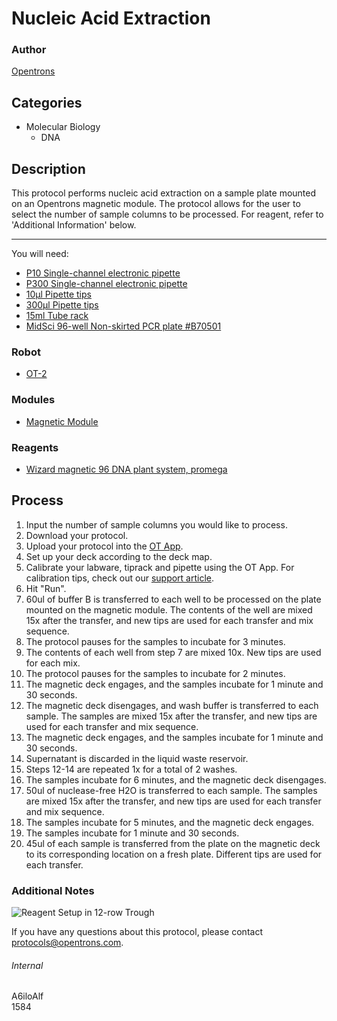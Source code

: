 # Nucleic Acid Extraction

### Author
[Opentrons](http://www.opentrons.com/)

## Categories
* Molecular Biology
    * DNA

## Description
This protocol performs nucleic acid extraction on a sample plate mounted on an Opentrons magnetic module. The protocol allows for the user to select the number of sample columns to be processed. For reagent, refer to 'Additional Information' below.

---

You will need:
* [P10 Single-channel electronic pipette](https://shop.opentrons.com/collections/ot-2-pipettes/products/single-channel-electronic-pipette?variant=5978967113757)
* [P300 Single-channel electronic pipette](https://shop.opentrons.com/collections/ot-2-pipettes/products/single-channel-electronic-pipette?variant=5984549109789)
* [10µl Pipette tips](https://shop.opentrons.com/collections/opentrons-tips/products/opentrons-10ul-tips)
* [300µl Pipette tips](https://shop.opentrons.com/collections/opentrons-tips/products/opentrons-300ul-tips)
* [15ml Tube rack](https://shop.opentrons.com/collections/opentrons-tips/products/tube-rack-set-1)
* [MidSci 96-well Non-skirted PCR plate #B70501](http://shop.midsci.com/productdetail/M50/B70501/EU_PCR_Plate,_96x0.2ml,_Non-Skirted,_Natural,_Regular_Profile,_25/cs/)

### Robot
* [OT-2](https://opentrons.com/ot-2)

### Modules
* [Magnetic Module](https://shop.opentrons.com/collections/hardware-modules/products/magdeck)

### Reagents
* [Wizard magnetic 96 DNA plant system, promega](https://us.vwr.com/store/product/23398197/wizard-magnetic-96-dna-plant-system-promega)

## Process
1. Input the number of sample columns you would like to process.
2. Download your protocol.
3. Upload your protocol into the [OT App](https://opentrons.com/ot-app).
4. Set up your deck according to the deck map.
5. Calibrate your labware, tiprack and pipette using the OT App. For calibration tips, check out our [support article](https://support.opentrons.com/ot-2/getting-started-software-setup/deck-calibration).
6. Hit "Run".
7. 60ul of buffer B is transferred to each well to be processed on the plate mounted on the magnetic module. The contents of the well are mixed 15x after the transfer, and new tips are used for each transfer and mix sequence.
8. The protocol pauses for the samples to incubate for 3 minutes.
9. The contents of each well from step 7 are mixed 10x. New tips are used for each mix.
10. The protocol pauses for the samples to incubate for 2 minutes.
11. The magnetic deck engages, and the samples incubate for 1 minute and 30 seconds.
12. The magnetic deck disengages, and wash buffer is transferred to each sample. The samples are mixed 15x after the transfer, and new tips are used for each transfer and mix sequence.
13. The magnetic deck engages, and the samples incubate for 1 minute and 30 seconds.
14. Supernatant is discarded in the liquid waste reservoir.
15. Steps 12-14 are repeated 1x for a total of 2 washes.
16. The samples incubate for 6 minutes, and the magnetic deck disengages.
17. 50ul of nuclease-free H2O is transferred to each sample. The samples are mixed 15x after the transfer, and new tips are used for each transfer and mix sequence.
18. The samples incubate for 5 minutes, and the magnetic deck engages.
19. The samples incubate for 1 minute and 30 seconds.
20. 45ul of each sample is transferred from the plate on the magnetic deck to its corresponding location on a fresh plate. Different tips are used for each transfer.

### Additional Notes
![Reagent Setup in 12-row Trough](https://s3.amazonaws.com/opentrons-protocol-library-website/custom-README-images/1584/reagent_setup_in_trough.png)

If you have any questions about this protocol, please contact protocols@opentrons.com.

###### Internal
A6iloAlf  
1584
